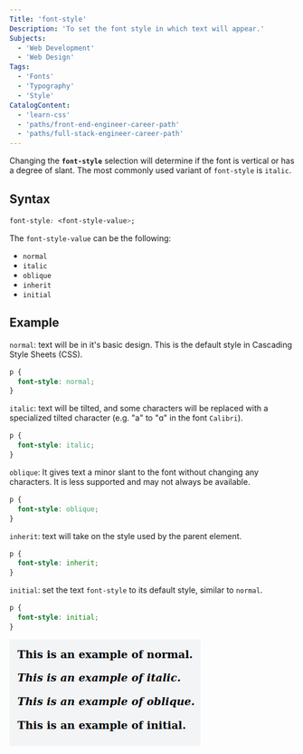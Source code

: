 ```yaml
---
Title: 'font-style'
Description: 'To set the font style in which text will appear.'
Subjects:
  - 'Web Development'
  - 'Web Design'
Tags:
  - 'Fonts'
  - 'Typography'
  - 'Style'
CatalogContent:
  - 'learn-css'
  - 'paths/front-end-engineer-career-path'
  - 'paths/full-stack-engineer-career-path'
---
```


Changing the **`font-style`** selection will determine if the font is vertical or has a degree of slant. The most commonly used variant of `font-style` is `italic`.

## Syntax

```css
font-style: <font-style-value>;
```

The `font-style-value` can be the following:

- `normal`
- `italic`
- `oblique`
- `inherit`
- `initial`

## Example

`normal`: text will be in it's basic design. This is the default style in Cascading Style Sheets (CSS).

```css
p {
  font-style: normal;
}
```

`italic`: text will be tilted, and some characters will be replaced with a specialized tilted character (e.g. "a" to "ɑ" in the font `Calibri`).

```css
p {
  font-style: italic;
}
```

`oblique`: It gives text a minor slant to the font without changing any characters. It is less supported and may not always be available.

```css
p {
  font-style: oblique;
}
```

`inherit`: text will take on the style used by the parent element.

```css
p {
  font-style: inherit;
}
```

`initial`: set the text `font-style` to its default style, similar to `normal`.

```css
p {
  font-style: initial;
}
```

![Different variants of the font-style attribute](https://raw.githubusercontent.com/Codecademy/docs/main/media/font-styles-example.png) 
